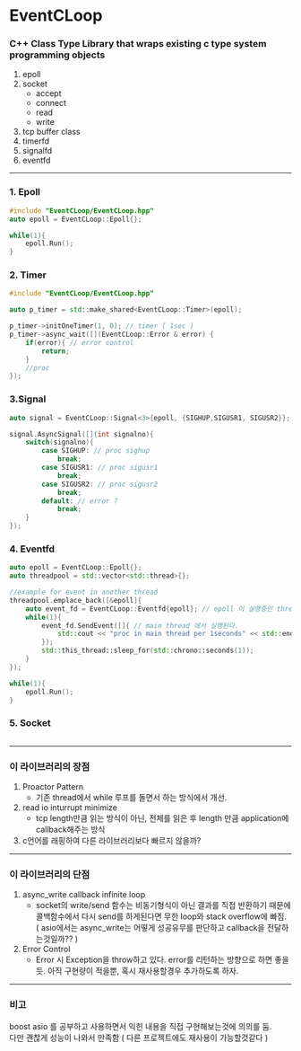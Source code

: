 # EventCLoop


### C++ Class Type Library that wraps existing c type system programming objects

1. epoll
2. socket
    - accept
    - connect
    - read
    - write
3. tcp buffer class
3. timerfd
4. signalfd
5. eventfd
---
### 1. Epoll
```cpp
#include "EventCLoop/EventCLoop.hpp"
auto epoll = EventCLoop::Epoll{};

while(1){
    epoll.Run();
}
```
### 2. Timer
```cpp
#include "EventCLoop/EventCLoop.hpp"

auto p_timer = std::make_shared<EventCLoop::Timer>(epoll);

p_timer->initOneTimer(1, 0); // timer ( 1sec )
p_timer->async_wait([](EventCLoop::Error & error) {
    if(error){ // error control
        return;
    }
    //proc
});
```

### 3.Signal
```cpp
auto signal = EventCLoop::Signal<3>{epoll, {SIGHUP,SIGUSR1, SIGUSR2}};

signal.AsyncSignal([](int signalno){ 
    switch(signalno){
        case SIGHUP: // proc sighup
            break;
        case SIGUSR1: // proc sigusr1
            break;
        case SIGUSR2: // proc sigusr2
            break;
        default: // error ? 
            break;
    }
});
```

### 4. Eventfd
```cpp
auto epoll = EventCLoop::Epoll{};
auto threadpool = std::vector<std::thread>{};

//example for event in another thread
threadpool.emplace_back([&epoll]{
    auto event_fd = EventCLoop::Eventfd{epoll}; // epoll 이 실행중인 thread에서 event 호출
    while(1){
        event_fd.SendEvent([]{ // main thread 에서 실행된다.
            std::cout << "proc in main thread per 1seconds" << std::endl;
        });
        std::this_thread::sleep_for(std::chrono::seconds(1));
    }
}); 

while(1){
    epoll.Run();
}
```

### 5. Socket
```cpp
```


---
### 이 라이브러리의 장점
1. Proactor Pattern
    - 기존 thread에서 while 루프를 돌면서 하는 방식에서 개선.
2. read io inturrupt minimize
    - tcp length만큼 읽는 방식이 아닌, 전체를 읽은 후 length 만큼 application에 callback해주는 방식
3. c언어를 래핑하여 다른 라이브러리보다 빠르지 않을까? 

---
### 이 라이브러리의 단점
1. async_write callback infinite loop
    - socket의 write/send 함수는 비동기형식이 아닌 결과를 직접 반환하기 때문에 콜백함수에서 다시 send를 하게된다면 무한 loop와 stack overflow에 빠짐. ( asio에서는 async_write는 어떻게 성공유무를 판단하고 callback을 전달하는것일까?? )
2. Error Control
    - Error 시 Exception을 throw하고 있다. error를 리턴하는 방향으로 하면 좋을듯.
    아직 구현량이 적을뿐, 혹시 재사용할경우 추가하도록 하자.
---
### 비고

boost asio 를 공부하고 사용하면서 익힌 내용을 직접 구현해보는것에 의의를 둠.   
다만 괜찮게 성능이 나와서 만족함 ( 다른 프로젝트에도 재사용이 가능할것같다 )

